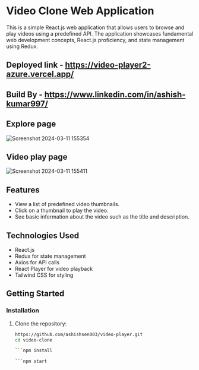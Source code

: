# Video Clone Web Application

This is a simple React.js web application that allows users to browse and play videos using a predefined API. The application showcases fundamental web development concepts, React.js proficiency, and state management using Redux.

## Deployed link - https://video-player2-azure.vercel.app/

## Build By - https://www.linkedin.com/in/ashish-kumar997/

## Explore page
![Screenshot 2024-03-11 155354](https://github.com/ashishsen003/video-player/assets/112822104/610ccc32-85bf-4e93-bac9-431e158aba68)

## Video play page
![Screenshot 2024-03-11 155411](https://github.com/ashishsen003/video-player/assets/112822104/d59ef67b-0d42-4192-b7a2-4d7985cd7d27)


## Features

- View a list of predefined video thumbnails.
- Click on a thumbnail to play the video.
- See basic information about the video such as the title and description.

## Technologies Used

- React.js
- Redux for state management
- Axios for API calls
- React Player for video playback
- Tailwind CSS for styling

## Getting Started

### Installation

1. Clone the repository:

   ```bash
   https://github.com/ashishsen003/video-player.git
   cd video-clone

   ```npm install

   ```npm start

